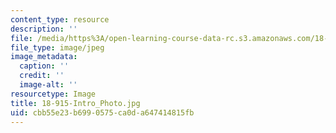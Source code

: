 ```yaml
---
content_type: resource
description: ''
file: /media/https%3A/open-learning-course-data-rc.s3.amazonaws.com/18-915-graduate-topology-seminar-kan-seminar-fall-2014/cbb55e23b6990575ca0da647414815fb_18-915-Intro_Photo.jpg
file_type: image/jpeg
image_metadata:
  caption: ''
  credit: ''
  image-alt: ''
resourcetype: Image
title: 18-915-Intro_Photo.jpg
uid: cbb55e23-b699-0575-ca0d-a647414815fb
---
```

